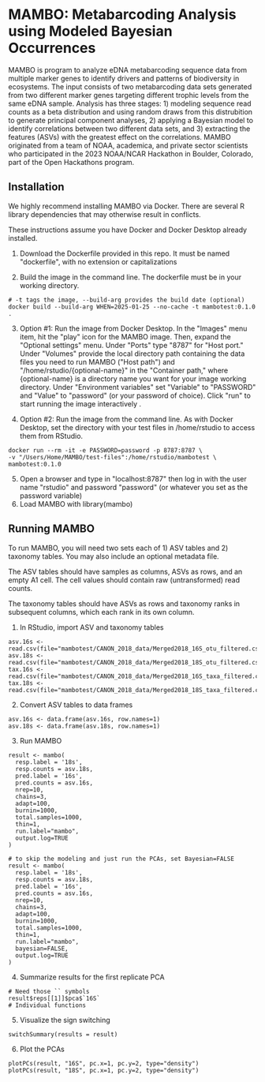 # MAMBO: Metabarcoding Analysis using Modeled Bayesian Occurrences
MAMBO is program to analyze eDNA metabarcoding sequence data from multiple marker genes to identify drivers and patterns of biodiversity in ecosystems. The input consists of two metabarcoding data sets generated from two different marker genes targeting different trophic levels from the same eDNA sample. Analysis has three stages: 1) modeling sequence read counts as a beta distribution and using random draws from this distrubition to generate principal component analyses, 2) applying a Bayesian model to identify correlations between two different data sets, and 3) extracting the features (ASVs) with the greatest effect on the correlations. MAMBO originated from a team of NOAA, academica, and private sector scientists who participated in the 2023 NOAA/NCAR Hackathon in Boulder, Colorado, part of the Open Hackathons program.

## Installation
We highly recommend installing MAMBO via Docker. There are several R library dependencies that may otherwise result in conflicts.

These instructions assume you have Docker and Docker Desktop already installed. 

1. Download the Dockerfile provided in this repo. It must be named "dockerfile", with no extension or capitalizations

2. Build the image in the command line. The dockerfile must be in your working directory. 

```
# -t tags the image, --build-arg provides the build date (optional)
docker build --build-arg WHEN=2025-01-25 --no-cache -t mambotest:0.1.0 .
```

3. Option #1: Run the image from Docker Desktop. In the "Images" menu item, hit the "play" icon for the MAMBO image. Then, expand the "Optional settings" menu. Under "Ports" type "8787" for "Host port." Under "Volumes" provide the local directory path containing the data files you need to run MAMBO ("Host path") and "/home/rstudio/{optional-name}" in the "Container path," where {optional-name} is a directory name you want for your image working directory. Under "Environment variables" set "Variable" to "PASSWORD" and "Value" to "password" (or your password of choice). Click "run" to start running the image interactively .

4.  Option #2: Run the image from the command line. As with Docker Desktop, set the directory with your test files in /home/rstudio to access them from RStudio.

```
docker run --rm -it -e PASSWORD=password -p 8787:8787 \
-v "/Users/Home/MAMBO/test-files":/home/rstudio/mambotest \
mambotest:0.1.0
```

5. Open a browser and type in "localhost:8787" then log in with the user name "rstudio" and password "password" (or whatever you set as the password variable)
6. Load MAMBO with library(mambo)

## Running MAMBO
To run MAMBO, you will need two sets each of 1) ASV tables and 2) taxonomy tables. You may also include an optional metadata file.

The ASV tables should have samples as columns, ASVs as rows, and an empty A1 cell. The cell values should contain raw (untransformed) read counts.

The taxonomy tables should have ASVs as rows and taxonomy ranks in subsequent columns, which each rank in its own column. 

1. In RStudio, import ASV and taxonomy tables 

```
asv.16s <- read.csv(file="mambotest/CANON_2018_data/Merged2018_16S_otu_filtered.csv")
asv.18s <- read.csv(file="mambotest/CANON_2018_data/Merged2018_18S_otu_filtered.csv")
tax.16s <- read.csv(file="mambotest/CANON_2018_data/Merged2018_16S_taxa_filtered.csv")
tax.18s <- read.csv(file="mambotest/CANON_2018_data/Merged2018_18S_taxa_filtered.csv")
```

2. Convert ASV tables to data frames

```
asv.16s <- data.frame(asv.16s, row.names=1)
asv.18s <- data.frame(asv.18s, row.names=1)
```

3. Run MAMBO

```
result <- mambo(
  resp.label = '18s',
  resp.counts = asv.18s,
  pred.label = '16s',
  pred.counts = asv.16s,
  nrep=10,
  chains=3,
  adapt=100,
  burnin=1000,
  total.samples=1000,
  thin=1,
  run.label="mambo",
  output.log=TRUE
)
```

```
# to skip the modeling and just run the PCAs, set Bayesian=FALSE
result <- mambo(
  resp.label = '18s',
  resp.counts = asv.18s,
  pred.label = '16s',
  pred.counts = asv.16s,
  nrep=10,
  chains=3,
  adapt=100,
  burnin=1000,
  total.samples=1000,
  thin=1,
  run.label="mambo",
  bayesian=FALSE,
  output.log=TRUE
)
```
4. Summarize results for the first replicate PCA

```
# Need those `` symbols
result$reps[[1]]$pca$`16S`
# Individual functions
```

5. Visualize the sign switching

```
switchSummary(results = result)
```

6. Plot the PCAs

```
plotPCs(result, "16S", pc.x=1, pc.y=2, type="density")
plotPCs(result, "18S", pc.x=1, pc.y=2, type="density")
```

